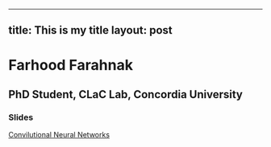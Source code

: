 
---
title: This is my title
layout: post
---

# Farhood Farahnak

## PhD Student, CLaC Lab, Concordia University

### Slides

[Convilutional Neural Networks](./Slides/CNN.pdf)